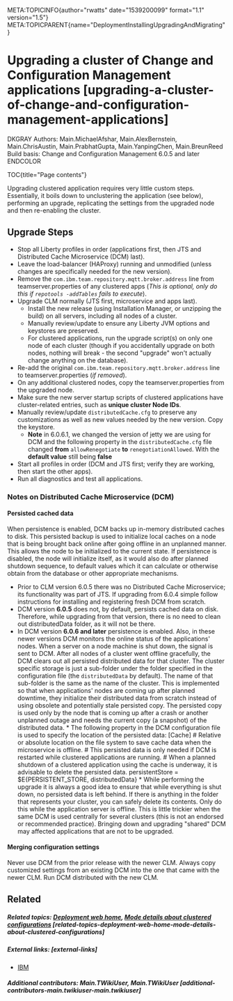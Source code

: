 META:TOPICINFO{author="rwatts" date="1539200099" format="1.1"
version="1.5"}
META:TOPICPARENT{name="DeploymentInstallingUpgradingAndMigrating"}

# Upgrading a cluster of Change and Configuration Management applications [upgrading-a-cluster-of-change-and-configuration-management-applications]

DKGRAY Authors: Main.MichaelAfshar, Main.AlexBernstein,
Main.ChrisAustin, Main.PrabhatGupta, Main.YanpingChen, Main.BreunReed
Build basis: Change and Configuration Management 6.0.5 and later
ENDCOLOR

TOC{title="Page contents"}

Upgrading clustered application requires very little custom steps.
Essentially, it boils down to unclustering the application (see below),
performing an upgrade, replicating the settings from the upgraded node
and then re-enabling the cluster.

## Upgrade Steps

-   Stop all Liberty profiles in order (applications first, then JTS and
    Distributed Cache Microservice (DCM) last).
-   Leave the load-balancer (HAProxy) running and unmodified (unless
    changes are specifically needed for the new version).
-   Remove the `com.ibm.team.repository.mqtt.broker.address` line from
    teamserver.properties of any clustered apps (*This is optional, only
    do this if `repotools -addTables` fails to execute*).
-   Upgrade CLM normally (JTS first, microservice and apps last).
    -   Install the new release (using Installation Manager, or
        unzipping the build) on all servers, including all nodes of a
        cluster.
    -   Manually review/update to ensure any Liberty JVM options and
        keystores are preserved.
    -   For clustered applications, run the upgrade script(s) on only
        one node of each cluster (though if you accidentally upgrade on
        both nodes, nothing will break - the second "upgrade" won't
        actually change anything on the database).
-   Re-add the original `com.ibm.team.repository.mqtt.broker.address`
    line to teamserver.properties (*if removed*).
-   On any additional clustered nodes, copy the teamserver.properties
    from the upgraded node.
-   Make sure the new server startup scripts of clustered applications
    have cluster-related entries, such as **unique cluster Node IDs**.
-   Manually review/update `distributedCache.cfg` to preserve any
    customizations as well as new values needed by the new version. Copy
    the keystore.
    -   **Note** in 6.0.6.1, we changed the version of jetty we are
        using for DCM and the following property in the
        `distributedCache.cfg` file changed **from** `allowRenegotiate`
        **to** `renegotiationAllowed`. With the **default value** still
        being **false**
-   Start all profiles in order (DCM and JTS first; verify they are
    working, then start the other apps).
-   Run all diagnostics and test all applications.

### Notes on Distributed Cache Microservice (DCM)

#### Persisted cached data

When persistence is enabled, DCM backs up in-memory distributed caches
to disk. This persisted backup is used to initialize local caches on a
node that is being brought back online after going offline in an
unplanned manner. This allows the node to be initialized to the current
state. If persistence is disabled, the node will initialize itself, as
it would also do after planned shutdown sequence, to default values
which it can calculate or otherwise obtain from the database or other
appropriate mechanisms.

-   Prior to CLM version 6.0.5 there was no Distributed Cache
    Microservice; its functionality was part of JTS. If upgrading from
    6.0.4 simple follow instructions for installing and registering
    fresh DCM from scratch.
-   DCM version **6.0.5** does not, by default, persists cached data on
    disk. Therefore, while upgrading from that version, there is no need
    to clean out distributedData folder, as it will not be there.
-   In DCM version **6.0.6 and later** persistence is enabled. Also, in
    these newer versions DCM monitors the online status of the
    applications' nodes. When a server on a node machine is shut down,
    the signal is sent to DCM. After all nodes of a cluster went offline
    gracefully, the DCM clears out all persisted distributed data for
    that cluster. The cluster specific storage is just a sub-folder
    under the folder specified in the configuration file (the
    `distributedData` by default). The name of that sub-folder is the
    same as the name of the cluster. This is implemented so that when
    applications' nodes are coming up after planned downtime, they
    initialize their distributed data from scratch instead of using
    obsolete and potentially stale persisted copy. The persisted copy is
    used only by the node that is coming up after a crash or another
    unplanned outage and needs the current copy (a snapshot) of the
    distributed data. \* The following property in the DCM configuration
    file is used to specify the location of the persisted data:
    \[Cache\] \# Relative or absolute location on the file system to
    save cache data when the microservice is offline. \# This persisted
    data is only needed if DCM is restarted while clustered applications
    are running. \# When a planned shutdown of a clustered application
    using the cache is underway, it is advisable to delete the persisted
    data. persistentStore = \$E{PERSISTENT_STORE, distributedData} \*
    While performing the upgrade it is always a good idea to ensure that
    while everything is shut down, no persisted data is left behind. If
    there is anything in the folder that represents your cluster, you
    can safely delete its contents. Only do this while the application
    server is offline. This is little trickier when the same DCM is used
    centrally for several clusters (this is not an endorsed or
    recommended practice). Bringing down and upgrading "shared" DCM may
    affected applications that are not to be upgraded.

#### Merging configuration settings

Never use DCM from the prior release with the newer CLM. Always copy
customized settings from an existing DCM into the one that came with the
newer CLM. Run DCM distributed with the new CLM.

## Related

##### Related topics: [Deployment web home](DeploymentWebHome), [Mode details about clustered configurations](ChangeAndConfigurationManagementClusteredEnvironmentVersion605) [related-topics-deployment-web-home-mode-details-about-clustered-configurations]

##### External links: [external-links]

-   [IBM](https://www.ibm.com)

##### Additional contributors: Main.TWikiUser, Main.TWikiUser [additional-contributors-main.twikiuser-main.twikiuser]

